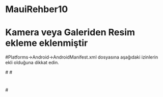 # MauiRehber10
# Kamera veya Galeriden Resim ekleme eklenmiştir
#Platforms->Android->AndroidManifest.xml dosyasına aşağıdaki izinlerin ekli olduğuna dikkat edin.

#<?xml version="1.0" encoding="utf-8"?>
#<manifest xmlns:android="http://schemas.android.com/apk/res/android">
#	<application android:allowBackup="true" android:icon="@mipmap/appicon" android:supportsRtl="true"></application>
#	<uses-permission android:name="android.permission.ACCESS_NETWORK_STATE" />
#	<uses-permission android:name="android.permission.INTERNET" />
#	<uses-permission android:name="android.permission.CAMERA" />
#	<uses-permission android:name="android.permission.READ_EXTERNAL_STORAGE" />
#	<uses-permission android:name="android.permission.READ_MEDIA_IMAGES" />
#	<uses-permission android:name="android.permission.WRITE_EXTERNAL_STORAGE" />
#	<uses-sdk />
#</manifest>
